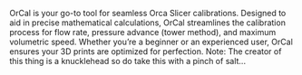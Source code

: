 OrCal is your go-to tool for seamless Orca Slicer calibrations. Designed to aid in precise mathematical calculations, OrCal streamlines the calibration process for flow rate, pressure advance (tower method), and maximum volumetric speed. Whether you’re a beginner or an experienced user, OrCal ensures your 3D prints are optimized for perfection. Note: The creator of this thing is a knucklehead so do take this with a pinch of salt...
